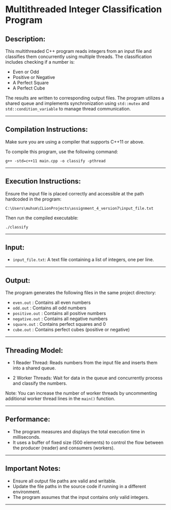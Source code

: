 # Multithreaded Integer Classification Program

Description:
-------------
This multithreaded C++ program reads integers from an input file and classifies 
them concurrently using multiple threads. The classification includes checking 
if a number is:

- Even or Odd  
- Positive or Negative  
- A Perfect Square  
- A Perfect Cube  

The results are written to corresponding output files. The program utilizes 
a shared queue and implements synchronization using `std::mutex` and 
`std::condition_variable` to manage thread communication.

------------------------------------------------------------------------------
Compilation Instructions:
--------------------------
Make sure you are using a compiler that supports C++11 or above.

To compile this program, use the following command:

    g++ -std=c++11 main.cpp -o classify -pthread

------------------------------------------------------------------------------
Execution Instructions:
------------------------
Ensure the input file is placed correctly and accessible at the path 
hardcoded in the program:

    C:\Users\muhsm\CLionProjects\assignment_4_version7\input_file.txt

Then run the compiled executable:

    ./classify

------------------------------------------------------------------------------
Input:
-------
- `input_file.txt`: A text file containing a list of integers, one per line.

------------------------------------------------------------------------------
Output:
--------
The program generates the following files in the same project directory:

- `even.out`     : Contains all even numbers  
- `odd.out`      : Contains all odd numbers  
- `positive.out` : Contains all positive numbers  
- `negative.out` : Contains all negative numbers  
- `square.out`   : Contains perfect squares and 0  
- `cube.out`     : Contains perfect cubes (positive or negative)

------------------------------------------------------------------------------
Threading Model:
-----------------
- 1 Reader Thread:
    Reads numbers from the input file and inserts them into a shared queue.
    
- 2 Worker Threads:
    Wait for data in the queue and concurrently process and classify the numbers.

Note:
You can increase the number of worker threads by uncommenting additional worker 
thread lines in the `main()` function.

------------------------------------------------------------------------------
Performance:
-------------
- The program measures and displays the total execution time in milliseconds.
- It uses a buffer of fixed size (500 elements) to control the flow between 
  the producer (reader) and consumers (workers).

------------------------------------------------------------------------------
Important Notes:
-----------------
- Ensure all output file paths are valid and writable.
- Update the file paths in the source code if running in a different environment.
- The program assumes that the input contains only valid integers.

------------------------------------------------------------------------------
